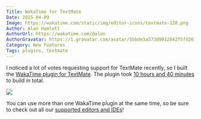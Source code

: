 ```yaml
---
Title: WakaTime for TextMate
Date: 2015-04-09
Image: https://wakatime.com/static/img/editor-icons/textmate-128.png
Author: Alan Hamlett
AuthorUrl: https://wakatime.com/@alan
AuthorGravatar: https://1.gravatar.com/avatar/5bbde3a573d9012842f5fd261caa0bfe
Category: New Features
Tags: plugins, textmate
---
```


I noticed a lot of votes requesting support for TextMate recently, so I built the [WakaTime plugin for TextMate](https://wakatime.com/help/plugins/textmate).
The plugin took <a href="https://wakatime.com/@alan/projects/fisdvyodbu?start=2015-04-04&end=2015-04-10">10 hours and 40 minutes</a> to build in total.

<a href="https://wakatime.com/help/plugins/textmate"><img src="https://wakatime.com/static/img/editor-icons/textmate-128.png" /></a>

You can use more than one WakaTime plugin at the same time, so be sure to check out all our [supported editors and IDEs](https://wakatime.com/plugins)!

